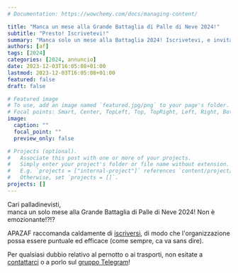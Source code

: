 ```yaml
---
# Documentation: https://wowchemy.com/docs/managing-content/

title: "Manca un mese alla Grande Battaglia di Palle di Neve 2024!"
subtitle: "Presto! Iscrivetevi!"
summary: "Manca solo un mese alla Battaglia 2024! Iscrivetevi, e invitate tutti i vostri amici!"
authors: [af]
tags: [2024]
categories: [2024, annuncio]
date: 2023-12-03T16:05:08+01:00
lastmod: 2023-12-03T16:05:08+01:00
featured: false
draft: false

# Featured image
# To use, add an image named `featured.jpg/png` to your page's folder.
# Focal points: Smart, Center, TopLeft, Top, TopRight, Left, Right, BottomLeft, Bottom, BottomRight.
image:
  caption: ""
  focal_point: ""
  preview_only: false

# Projects (optional).
#   Associate this post with one or more of your projects.
#   Simply enter your project's folder or file name without extension.
#   E.g. `projects = ["internal-project"]` references `content/project/deep-learning/index.md`.
#   Otherwise, set `projects = []`.
projects: []
---
```


Cari palladinevisti,  
manca un solo mese alla Grande Battaglia di Palle di Neve 2024!
Non è emozionante!?!?

APAZAF raccomanda caldamente di [iscriversi](/it/register), di modo che l'organizzazione possa essere puntuale ed efficace (come sempre, ca va sans dire).

Per qualsiasi dubbio relativo al pernotto o ai trasporti, non esitate a [contattarci](/it/contact) o a porlo sul [gruppo Telegram](https://t.me/joinchat/UsNhFbmVl6W_Odyz)!
